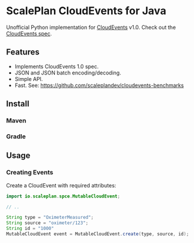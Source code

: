 # ScalePlan CloudEvents for Java

Unofficial Python implementation for [CloudEvents](https://cloudevents.io/) v1.0.
Check out the [CloudEvents spec](https://github.com/cloudevents/spec/blob/v1.0/spec.md).

## Features

* Implements CloudEvents 1.0 spec.
* JSON and JSON batch encoding/decoding.
* Simple API.
* Fast. See: https://github.com/scaleplandev/cloudevents-benchmarks

## Install

### Maven

### Gradle

## Usage

### Creating Events

Create a CloudEvent with required attributes:

```java
import io.scaleplan.spce.MutableCloudEvent;

// ..

String type = "OximeterMeasured";
String source = "oximeter/123";
String id = "1000"  
MutableCloudEvent event = MutableCloudEvent.create(type, source, id);
```


